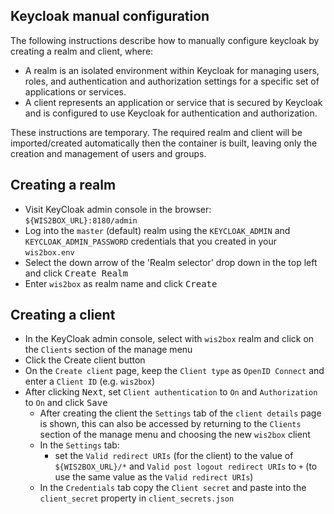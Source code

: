 ## Keycloak manual configuration

The following instructions describe how to manually configure keycloak by creating a realm and client, where:

- A realm is an isolated environment within Keycloak for managing users, roles, and authentication and authorization settings for a specific set of applications or services.
- A client represents an application or service that is secured by Keycloak and is configured to use Keycloak for authentication and authorization.

These instructions are temporary. The required realm and client will be imported/created automatically then the container is built, leaving only the creation and management of users and groups.

## Creating a realm

- Visit KeyCloak admin console in the browser: `${WIS2BOX_URL}:8180/admin` 
- Log into the `master` (default) realm using the `KEYCLOAK_ADMIN` and `KEYCLOAK_ADMIN_PASSWORD` credentials that you created in your `wis2box.env`
- Select the down arrow of the 'Realm selector' drop down in the top left and click <kbd>Create Realm</kbd>
- Enter `wis2box` as realm name and click <kbd>Create</kbd>

## Creating a client

- In the KeyCloak admin console, select with `wis2box` realm and click on the `Clients` section of the manage menu
- Click the <kdb>Create client</kbd> button
- On the `Create client` page, keep the `Client type` as `OpenID Connect` and enter a `Client ID` (e.g. `wis2box`)
- After clicking <kbd>Next</kbd>, set `Client authentication` to `On` and `Authorization` to `On` and click <kbd>Save</kbd>
  - After creating the client the `Settings` tab of the `client details` page is shown, this can also be accessed by returning to the `Clients` section of the manage menu and choosing the new `wis2box` client
  - In the `Settings` tab:
      - set the `Valid redirect URIs` (for the client) to the value of `${WIS2BOX_URL}/*` and `Valid post logout redirect URIs` to `+` (to use the same value as the `Valid redirect URIs`)
  - In the `Credentials` tab copy the `Client secret` and paste into the `client_secret` property in `client_secrets.json`